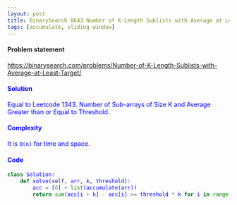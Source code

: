 ```yaml
---
layout: post
title: BinarySearch 0643 Number of K-Length Sublists with Average at Least Target
tags: [accumulate, sliding window]
---
```


#### Problem statement

<a href="https://binarysearch.com/problems/Number-of-K-Length-Sublists-with-Average-at-Least-Target/"> <font color = blue>https://binarysearch.com/problems/Number-of-K-Length-Sublists-with-Average-at-Least-Target/

#### Solution
Equal to Leetcode 1343. Number of Sub-arrays of Size K and Average Greater than or Equal to Threshold.

#### Complexity
It is `O(n)` for time and space.

#### Code
```python
class Solution:
    def solve(self, arr, k, threshold):
        acc = [0] + list(accumulate(arr))
        return sum(acc[i + k] - acc[i] >= threshold * k for i in range(len(arr) - k + 1))
```
